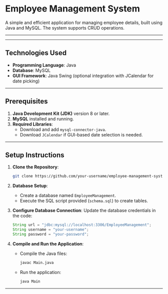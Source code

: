 # Employee Management System

A simple and efficient application for managing employee details, built using Java and MySQL. The system supports CRUD operations.

---

---

## Technologies Used
- **Programming Language**: Java
- **Database**: MySQL
- **GUI Framework**: Java Swing (optional integration with JCalendar for date picking)


---

## Prerequisites
1. **Java Development Kit (JDK)** version 8 or later.
2. **MySQL** installed and running.
3. **Required Libraries**:
   - Download and add `mysql-connector-java`.
   - Download `JCalendar` if GUI-based date selection is needed.

---

## Setup Instructions

1. **Clone the Repository**:
   ```bash
   git clone https://github.com/your-username/employee-management-system.git
   ```

2. **Database Setup**:
   - Create a database named `EmployeeManagement`.
   - Execute the SQL script provided (`schema.sql`) to create tables.

3. **Configure Database Connection**:
   Update the database credentials in the code:
   ```java
   String url = "jdbc:mysql://localhost:3306/EmployeeManagement";
   String username = "your-username";
   String password = "your-password";
   ```

4. **Compile and Run the Application**:
   - Compile the Java files:
     ```bash
     javac Main.java
     ```
   - Run the application:
     ```bash
     java Main
     ```

---




